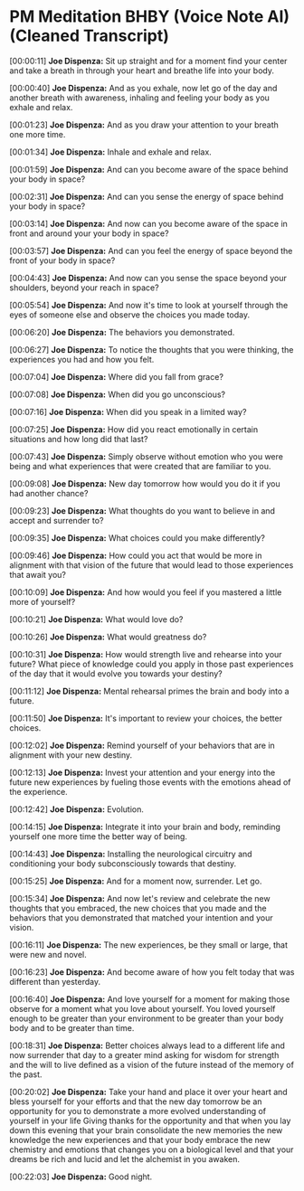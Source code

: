 # PM Meditation BHBY (Voice Note AI) (Cleaned Transcript)

[00:00:11]
**Joe Dispenza:**
Sit up straight and for a moment find your center and take a breath in through your heart and breathe life into your body.

[00:00:40]
**Joe Dispenza:**
And as you exhale, now let go of the day and another breath with awareness, inhaling and feeling your body as you exhale and relax.

[00:01:23]
**Joe Dispenza:**
And as you draw your attention to your breath one more time.

[00:01:34]
**Joe Dispenza:**
Inhale and exhale and relax.

[00:01:59]
**Joe Dispenza:**
And can you become aware of the space behind your body in space?

[00:02:31]
**Joe Dispenza:**
And can you sense the energy of space behind your body in space?

[00:03:14]
**Joe Dispenza:**
And now can you become aware of the space in front and around your your body in space?

[00:03:57]
**Joe Dispenza:**
And can you feel the energy of space beyond the front of your body in space?

[00:04:43]
**Joe Dispenza:**
And now can you sense the space beyond your shoulders, beyond your reach in space?

[00:05:54]
**Joe Dispenza:**
And now it's time to look at yourself through the eyes of someone else and observe the choices you made today.

[00:06:20]
**Joe Dispenza:**
The behaviors you demonstrated.

[00:06:27]
**Joe Dispenza:**
To notice the thoughts that you were thinking, the experiences you had and how you felt.

[00:07:04]
**Joe Dispenza:**
Where did you fall from grace?

[00:07:08]
**Joe Dispenza:**
When did you go unconscious?

[00:07:16]
**Joe Dispenza:**
When did you speak in a limited way?

[00:07:25]
**Joe Dispenza:**
How did you react emotionally in certain situations and how long did that last?

[00:07:43]
**Joe Dispenza:**
Simply observe without emotion who you were being and what experiences that were created that are familiar to you.

[00:09:08]
**Joe Dispenza:**
New day tomorrow how would you do it if you had another chance?

[00:09:23]
**Joe Dispenza:**
What thoughts do you want to believe in and accept and surrender to?

[00:09:35]
**Joe Dispenza:**
What choices could you make differently?

[00:09:46]
**Joe Dispenza:**
How could you act that would be more in alignment with that vision of the future that would lead to those experiences that await you?

[00:10:09]
**Joe Dispenza:**
And how would you feel if you mastered a little more of yourself?

[00:10:21]
**Joe Dispenza:**
What would love do?

[00:10:26]
**Joe Dispenza:**
What would greatness do?

[00:10:31]
**Joe Dispenza:**
How would strength live and rehearse into your future? What piece of knowledge could you apply in those past experiences of the day that it would evolve you towards your destiny?

[00:11:12]
**Joe Dispenza:**
Mental rehearsal primes the brain and body into a future.

[00:11:50]
**Joe Dispenza:**
It's important to review your choices, the better choices.

[00:12:02]
**Joe Dispenza:**
Remind yourself of your behaviors that are in alignment with your new destiny.

[00:12:13]
**Joe Dispenza:**
Invest your attention and your energy into the future new experiences by fueling those events with the emotions ahead of the experience.

[00:12:42]
**Joe Dispenza:**
Evolution.

[00:14:15]
**Joe Dispenza:**
Integrate it into your brain and body, reminding yourself one more time the better way of being.

[00:14:43]
**Joe Dispenza:**
Installing the neurological circuitry and conditioning your body subconsciously towards that destiny.

[00:15:25]
**Joe Dispenza:**
And for a moment now, surrender. Let go.

[00:15:34]
**Joe Dispenza:**
And now let's review and celebrate the new thoughts that you embraced, the new choices that you made and the behaviors that you demonstrated that matched your intention and your vision.

[00:16:11]
**Joe Dispenza:**
The new experiences, be they small or large, that were new and novel.

[00:16:23]
**Joe Dispenza:**
And become aware of how you felt today that was different than yesterday.

[00:16:40]
**Joe Dispenza:**
And love yourself for a moment for making those observe for a moment what you love about yourself. You loved yourself enough to be greater than your environment to be greater than your body body and to be greater than time.

[00:18:31]
**Joe Dispenza:**
Better choices always lead to a different life and now surrender that day to a greater mind asking for wisdom for strength and the will to live defined as a vision of the future instead of the memory of the past.

[00:20:02]
**Joe Dispenza:**
Take your hand and place it over your heart and bless yourself for your efforts and that the new day tomorrow be an opportunity for you to demonstrate a more evolved understanding of yourself in your life Giving thanks for the opportunity and that when you lay down this evening that your brain consolidate the new memories the new knowledge the new experiences and that your body embrace the new chemistry and emotions that changes you on a biological level and that your dreams be rich and lucid and let the alchemist in you awaken.

[00:22:03]
**Joe Dispenza:**
Good night.
